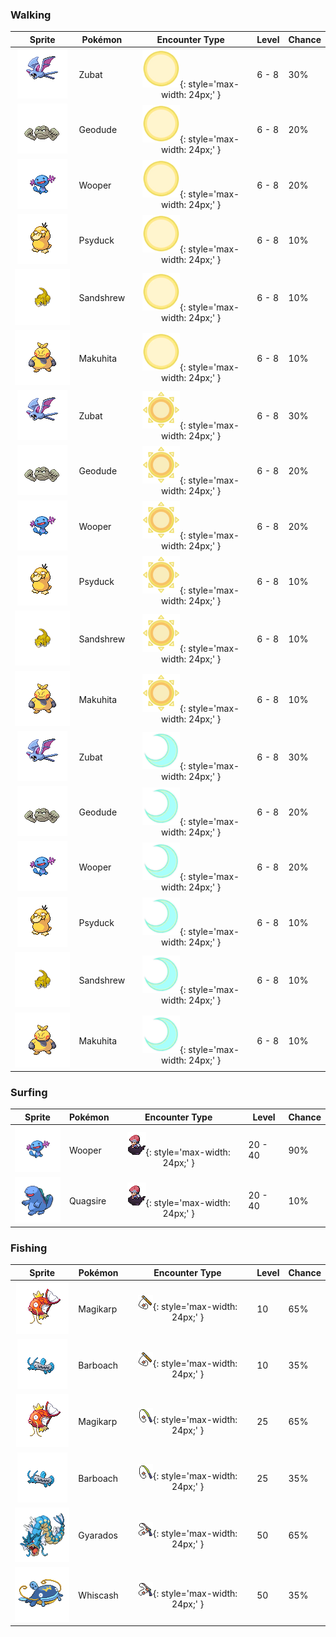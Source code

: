### Walking

| Sprite | Pokémon | Encounter Type | Level | Chance |
|:------:|---------|:--------------:|-------|--------|
| ![Zubat](../../assets/sprites/zubat/front.gif) | Zubat | ![Morning](../../assets/encounter_types/morning.png "Morning"){: style='max-width: 24px;' } | 6 - 8 | 30% |
| ![Geodude](../../assets/sprites/geodude/front.gif) | Geodude | ![Morning](../../assets/encounter_types/morning.png "Morning"){: style='max-width: 24px;' } | 6 - 8 | 20% |
| ![Wooper](../../assets/sprites/wooper/front.gif) | Wooper | ![Morning](../../assets/encounter_types/morning.png "Morning"){: style='max-width: 24px;' } | 6 - 8 | 20% |
| ![Psyduck](../../assets/sprites/psyduck/front.gif) | Psyduck | ![Morning](../../assets/encounter_types/morning.png "Morning"){: style='max-width: 24px;' } | 6 - 8 | 10% |
| ![Sandshrew](../../assets/sprites/sandshrew/front.gif) | Sandshrew | ![Morning](../../assets/encounter_types/morning.png "Morning"){: style='max-width: 24px;' } | 6 - 8 | 10% |
| ![Makuhita](../../assets/sprites/makuhita/front.gif) | Makuhita | ![Morning](../../assets/encounter_types/morning.png "Morning"){: style='max-width: 24px;' } | 6 - 8 | 10% |
| ![Zubat](../../assets/sprites/zubat/front.gif) | Zubat | ![Day](../../assets/encounter_types/day.png "Day"){: style='max-width: 24px;' } | 6 - 8 | 30% |
| ![Geodude](../../assets/sprites/geodude/front.gif) | Geodude | ![Day](../../assets/encounter_types/day.png "Day"){: style='max-width: 24px;' } | 6 - 8 | 20% |
| ![Wooper](../../assets/sprites/wooper/front.gif) | Wooper | ![Day](../../assets/encounter_types/day.png "Day"){: style='max-width: 24px;' } | 6 - 8 | 20% |
| ![Psyduck](../../assets/sprites/psyduck/front.gif) | Psyduck | ![Day](../../assets/encounter_types/day.png "Day"){: style='max-width: 24px;' } | 6 - 8 | 10% |
| ![Sandshrew](../../assets/sprites/sandshrew/front.gif) | Sandshrew | ![Day](../../assets/encounter_types/day.png "Day"){: style='max-width: 24px;' } | 6 - 8 | 10% |
| ![Makuhita](../../assets/sprites/makuhita/front.gif) | Makuhita | ![Day](../../assets/encounter_types/day.png "Day"){: style='max-width: 24px;' } | 6 - 8 | 10% |
| ![Zubat](../../assets/sprites/zubat/front.gif) | Zubat | ![Night](../../assets/encounter_types/night.png "Night"){: style='max-width: 24px;' } | 6 - 8 | 30% |
| ![Geodude](../../assets/sprites/geodude/front.gif) | Geodude | ![Night](../../assets/encounter_types/night.png "Night"){: style='max-width: 24px;' } | 6 - 8 | 20% |
| ![Wooper](../../assets/sprites/wooper/front.gif) | Wooper | ![Night](../../assets/encounter_types/night.png "Night"){: style='max-width: 24px;' } | 6 - 8 | 20% |
| ![Psyduck](../../assets/sprites/psyduck/front.gif) | Psyduck | ![Night](../../assets/encounter_types/night.png "Night"){: style='max-width: 24px;' } | 6 - 8 | 10% |
| ![Sandshrew](../../assets/sprites/sandshrew/front.gif) | Sandshrew | ![Night](../../assets/encounter_types/night.png "Night"){: style='max-width: 24px;' } | 6 - 8 | 10% |
| ![Makuhita](../../assets/sprites/makuhita/front.gif) | Makuhita | ![Night](../../assets/encounter_types/night.png "Night"){: style='max-width: 24px;' } | 6 - 8 | 10% |

### Surfing

| Sprite | Pokémon | Encounter Type | Level | Chance |
|:------:|---------|:--------------:|-------|--------|
| ![Wooper](../../assets/sprites/wooper/front.gif) | Wooper | ![Surf](../../assets/encounter_types/surf.png "Surf"){: style='max-width: 24px;' } | 20 - 40 | 90% |
| ![Quagsire](../../assets/sprites/quagsire/front.gif) | Quagsire | ![Surf](../../assets/encounter_types/surf.png "Surf"){: style='max-width: 24px;' } | 20 - 40 | 10% |

### Fishing

| Sprite | Pokémon | Encounter Type | Level | Chance |
|:------:|---------|:--------------:|-------|--------|
| ![Magikarp](../../assets/sprites/magikarp/front.gif) | Magikarp | ![Old Rod](../../assets/encounter_types/old_rod.png "Old Rod"){: style='max-width: 24px;' } | 10 | 65% |
| ![Barboach](../../assets/sprites/barboach/front.gif) | Barboach | ![Old Rod](../../assets/encounter_types/old_rod.png "Old Rod"){: style='max-width: 24px;' } | 10 | 35% |
| ![Magikarp](../../assets/sprites/magikarp/front.gif) | Magikarp | ![Good Rod](../../assets/encounter_types/good_rod.png "Good Rod"){: style='max-width: 24px;' } | 25 | 65% |
| ![Barboach](../../assets/sprites/barboach/front.gif) | Barboach | ![Good Rod](../../assets/encounter_types/good_rod.png "Good Rod"){: style='max-width: 24px;' } | 25 | 35% |
| ![Gyarados](../../assets/sprites/gyarados/front.gif) | Gyarados | ![Super Rod](../../assets/encounter_types/super_rod.png "Super Rod"){: style='max-width: 24px;' } | 50 | 65% |
| ![Whiscash](../../assets/sprites/whiscash/front.gif) | Whiscash | ![Super Rod](../../assets/encounter_types/super_rod.png "Super Rod"){: style='max-width: 24px;' } | 50 | 35% |

